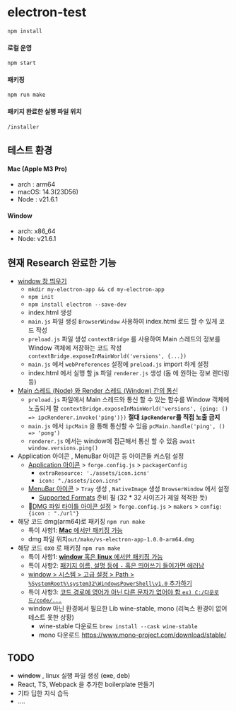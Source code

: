 # electron-test


```Shell
npm install
```


#### 로컬 운영

```Shell
npm start
```


#### 패키징

```Shell
npm run make
```

#### 패키지 완료한 실행 파일 위치
`/installer`


## 테스트 환경
#### Mac (Apple M3 Pro)
 + arch : arm64
 + macOS: 14.3(23D56)
 + Node : v21.6.1
#### Window
+ arch: x86_64
+ Node: v21.6.1

## 현재 Research 완료한 기능
+ [window 창 띄우기 ](https://www.electronjs.org/docs/latest/tutorial/tutorial-first-app)
	+ `mkdir my-electron-app && cd my-electron-app`
	+ `npm init`
	+ `npm install electron --save-dev`
	+ index.html 생성
	+  `main.js` 파일 생성  `BrowserWindow` 사용하여 index.html 로드 할 수 있게 코드 작성
	+ `preload.js` 파일 생성 `contextBridge` 를 사용하여 Main 스레드의 정보를 Window 객체에 저장하는 코드 작성 `contextBridge.exposeInMainWorld('versions', {...})` 
	+ `main.js` 에서 `webPreferences` 설정에 `preload.js` import 하게 설정
	+  index.html 에서 실행 할 js 파일 `renderer.js` 생성 (돔 에 원하는 정보 렌더링 등)
+ [Main 스레드 (Node) 와 Render 스레드 (Window) 간의 통신](https://www.electronjs.org/docs/latest/tutorial/ipc)
	+ `preload.js` 파일에서 Main 스레드와 통신 할 수 있는 함수를 Window 객체에 노출되게 함 `contextBridge.exposeInMainWorld('versions', {ping: () => ipcRenderer.invoke('ping')})` **절대 `ipcRenderer`를 직접 노출 금지**
	+ `main.js` 에서 `ipcMain` 을 통해 통신할 수 있음 `pcMain.handle('ping', () => 'pong')`
	+ `renderer.js` 에서는 window에 접근해서 통신 할 수 있음 `await window.versions.ping()`
+ Application 아이콘 , MenuBar 아이콘 등 아이콘들 커스텀 설정
	+  [Application 아이콘](https://electron.github.io/packager/main/)  > `forge.config.js` > `packagerConfig`
		+  `extraResource: './assets/icon.icns'` 
		+ `icon: "./assets/icon.icns"`
	+ [MenuBar 아이콘](https://www.electronjs.org/docs/latest/api/native-image) > `Tray` 생성 , `NativeImage` 생성 `BrowserWindow` 에서 설정 
		+ [Supported Formats](https://www.electronjs.org/docs/latest/api/native-image#supported-formats) 준비 필 (32 * 32 사이즈가 제일 적적한 듯)
	+ [DMG 파일 타이틀 아이콘 설정](https://github.com/LinusU/node-appdmg) > `forge.config.js` >  `makers` > `config:{icon : "./url"}`
+ 해당 코드 dmg(arm64)로 패키징 `npm run make`
	+ 특이 사항1: [**Mac** 에서만 패키징 가능](!https://www.electronforge.io/config/makers/dmg)
	+ dmg 파일 위치`out/make/vs-electron-app-1.0.0-arm64.dmg`
+ 해당 코드 exe 로 패키징 `npm run make`
	+ 특이 사항1: [**window**  혹은 **linux** 에서만 패키징 가능](!https://www.electronforge.io/config/makers/squirrel.windows)
	+ 특이 사항2: [패키지 이름, 설명 등에 `-` 혹은 띄어쓰기 들어가면 에러남](!https://github.com/electron/windows-installer/issues/167)
	 + [window > 시스템 > 고급 설정 > Path > `%SystemRoot%\system32\WindowsPowerShell\v1.0` 추가하기](!https://stackoverflow.com/questions/57750620/how-to-fix-error-spawnsync-powershell-exe-enoent)
	 + 특이 사항3: [코드 경로에 영어가 아닌 다른 문자가 없어야 함 `ex) C:/다운로드/code/...`](!https://github.com/electron/windows-installer/issues/167)
	+ window 아닌 환경에서 필요한 Lib  wine-stable, mono (리눅스 환경이 없어 테스트 못한 상황)
		+ wine-stable 다운로드 `brew install --cask wine-stable`
		+ mono 다운로드 https://www.mono-project.com/download/stable/



## TODO
+ ~~window~~ , linux 실행 파일 생성 (~~exe~~, deb)  
+ React, TS, Webpack 을 추가한 boilerplate 만들기
+ 기타 딥한 지식 습득
+ ....

